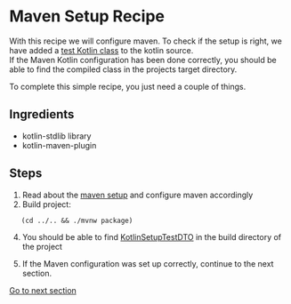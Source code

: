 # Maven Setup Recipe

With this recipe we will configure maven. To check if the setup is right, we have added
a [test Kotlin class](../../../java-to-kotlin/src/main/kotlin/nl/rabobank/kotlinmovement/recipes/KotlinSetupTestDTO.kt) to the kotlin
source.  
If the Maven Kotlin configuration has been done correctly, you should be able to find the compiled class in the projects
target directory.

To complete this simple recipe, you just need a couple of things.

## Ingredients

- kotlin-stdlib library
- kotlin-maven-plugin

## Steps

1) Read about the [maven setup](MAVEN_SETUP.md) and configure maven accordingly
2) Build project:

```shell
   (cd ../.. && ./mvnw package)
   ```

4) You should be able to
   find [KotlinSetupTestDTO](../../../java-to-kotlin/target/classes/nl/rabobank/kotlinmovement/recipes/KotlinSetupTestDTO.class) in the
   build directory of the project

6) If the Maven configuration was set up correctly, continue to the next section.

[Go to next section](../2-domain-models/Recipe.md)
